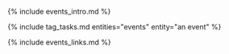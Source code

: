 {% include events_intro.md %}

{% include tag_tasks.md entities="events" entity="an event" %}

{% include events_links.md %}
